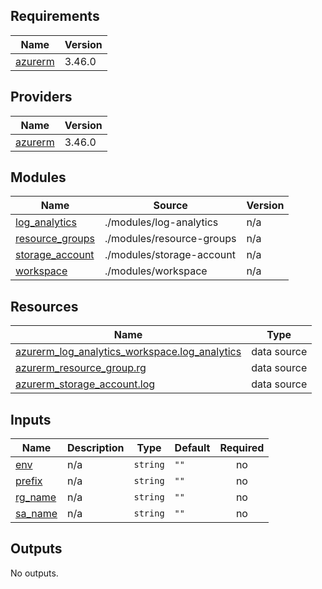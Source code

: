 <!-- BEGIN_TF_DOCS -->
## Requirements

| Name | Version |
|------|---------|
| <a name="requirement_azurerm"></a> [azurerm](#requirement\_azurerm) | 3.46.0 |

## Providers

| Name | Version |
|------|---------|
| <a name="provider_azurerm"></a> [azurerm](#provider\_azurerm) | 3.46.0 |

## Modules

| Name | Source | Version |
|------|--------|---------|
| <a name="module_log_analytics"></a> [log\_analytics](#module\_log\_analytics) | ./modules/log-analytics | n/a |
| <a name="module_resource_groups"></a> [resource\_groups](#module\_resource\_groups) | ./modules/resource-groups | n/a |
| <a name="module_storage_account"></a> [storage\_account](#module\_storage\_account) | ./modules/storage-account | n/a |
| <a name="module_workspace"></a> [workspace](#module\_workspace) | ./modules/workspace | n/a |

## Resources

| Name | Type |
|------|------|
| [azurerm_log_analytics_workspace.log_analytics](https://registry.terraform.io/providers/hashicorp/azurerm/3.46.0/docs/data-sources/log_analytics_workspace) | data source |
| [azurerm_resource_group.rg](https://registry.terraform.io/providers/hashicorp/azurerm/3.46.0/docs/data-sources/resource_group) | data source |
| [azurerm_storage_account.log](https://registry.terraform.io/providers/hashicorp/azurerm/3.46.0/docs/data-sources/storage_account) | data source |

## Inputs

| Name | Description | Type | Default | Required |
|------|-------------|------|---------|:--------:|
| <a name="input_env"></a> [env](#input\_env) | n/a | `string` | `""` | no |
| <a name="input_prefix"></a> [prefix](#input\_prefix) | n/a | `string` | `""` | no |
| <a name="input_rg_name"></a> [rg\_name](#input\_rg\_name) | n/a | `string` | `""` | no |
| <a name="input_sa_name"></a> [sa\_name](#input\_sa\_name) | n/a | `string` | `""` | no |

## Outputs

No outputs.
<!-- END_TF_DOCS -->